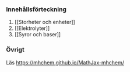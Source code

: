 ### Innehållsförteckning
1. [[Storheter och enheter]]
2. [[Elektrolyter]]
3. [[Syror och baser]]

### Övrigt
Läs https://mhchem.github.io/MathJax-mhchem/
